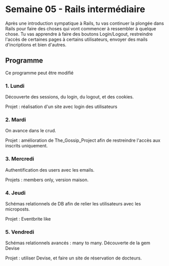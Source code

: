 # Semaine 05 - Rails intermédiaire
Après une introduction sympatique à Rails, tu vas continuer la plongée dans Rails pour faire des choses qui vont commencer à ressembler à quelque chose. Tu vas apprendre à faire des boutons Login/Logout, restreindre l'accès de certaines pages à certains utilisateurs, envoyer des mails d'incriptions et bien d'autres.

## Programme
Ce programme peut être modifié

### 1. Lundi
Découverte des sessions, du login, du logout, et des cookies.

Projet : réalisation d'un site avec login des utilisateurs

### 2. Mardi
On avance dans le crud.

Projet : amélioration de The_Gossip_Project afin de restreindre l'accès aux inscrits uniquement.


### 3. Mercredi
Authentification des users avec les emails.

Projets : members only, version maison.


### 4. Jeudi
Schémas relationnels de DB afin de relier les utilisateurs avec les microposts.

Projet : Eventbrite like

### 5. Vendredi
Schémas relationnels avancés : many to many. Découverte de la gem Devise

Projet : utiliser Devise, et faire un site de réservation de docteurs.
